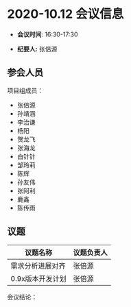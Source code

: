 # 2020-10.12 会议信息  

-  **会议时间**: 16:30-17:30

-  **纪要人:** 张倍源

## 参会人员
项目组成员：
- 张倍源
- 孙靖涵
- 李治谦
- 杨阳
- 贺龙飞
- 张海龙
- 白针针
- 邹玲莉
- 陈辉
- 孙友伟
- 张阿利
- 鹿鑫
- 陈传雨

## 议题

议题名称 | 议题负责人
---- | ----
需求分析进展对齐 | 张倍源 
0.9x版本开发计划 | 张倍源 

会议结论：




